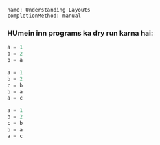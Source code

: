 ```ngMeta
name: Understanding Layouts
completionMethod: manual
```

### HUmein inn programs ka dry run karna hai:

<!-- Dry run kaise karte hai iske liye yeh video dekho. -->

```python
a = 1
b = 2
b = a
```

```python
a = 1
b = 2
c = b
b = a 
a = c
```

```python
a = 1
b = 2
c = b
b = a 
a = c
```